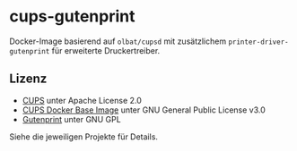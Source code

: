 # cups-gutenprint

Docker-Image basierend auf `olbat/cupsd` mit zusätzlichem `printer-driver-gutenprint` für erweiterte Druckertreiber.

## Lizenz

- [CUPS](https://openprinting.github.io/cups/) unter Apache License 2.0
- [CUPS Docker Base Image](https://github.com/olbat/dockerfiles/tree/master/cupsd) unter GNU General Public License v3.0
- [Gutenprint](https://github.com/ijackson/gutenprint) unter GNU GPL

Siehe die jeweiligen Projekte für Details.